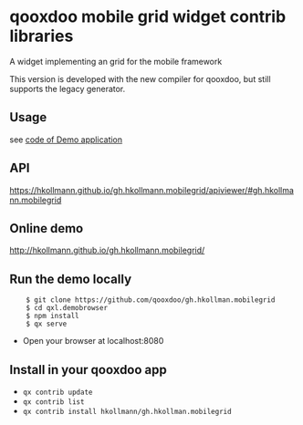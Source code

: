 # qooxdoo mobile grid widget contrib libraries

A widget implementing an grid for the mobile framework

This version is developed with the new compiler for qooxdoo, but still supports
the legacy generator. 

## Usage
see [code of Demo application](source/class/gh/hkollmann/mobilegrid/demo/Application.js)

## API
https://hkollmann.github.io/gh.hkollmann.mobilegrid/apiviewer/#gh.hkollmann.mobilegrid

## Online demo
http://hkollmann.github.io/gh.hkollmann.mobilegrid/

## Run the demo locally
```
    $ git clone https://github.com/qooxdoo/gh.hkollman.mobilegrid
    $ cd qxl.demobrowser
    $ npm install
    $ qx serve
```
- Open your browser at localhost:8080

## Install in your qooxdoo app
- `qx contrib update`
- `qx contrib list`
- `qx contrib install hkollmann/gh.hkollman.mobilegrid`
